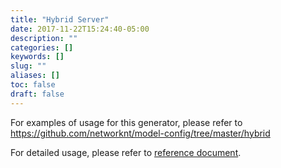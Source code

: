 ```yaml
---
title: "Hybrid Server"
date: 2017-11-22T15:24:40-05:00
description: ""
categories: []
keywords: []
slug: ""
aliases: []
toc: false
draft: false
---
```


For examples of usage for this generator, please refer to https://github.com/networknt/model-config/tree/master/hybrid

For detailed usage, please refer to [reference document][].

[reference document]: /reference/light-codegen/hybrid-server/